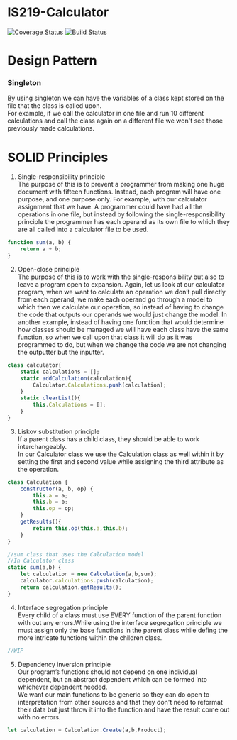# IS219-Calculator
[![Coverage Status](https://coveralls.io/repos/github/itanne99/calculator/badge.svg?branch=master)](https://coveralls.io/github/itanne99/calculator?branch=master) [![Build Status](https://www.travis-ci.com/itanne99/IS219-calculator.svg?branch=master)](https://www.travis-ci.com/itanne99/IS219-calculator)
# Design Pattern
### Singleton
By using singleton we can have the variables of a class kept stored on the file that the class is called upon. <br>
For example, if we call the calculator in one file and run 10 different calculations and call the class again on a different file we won't see those previously made calculations.
# SOLID Principles
1. Single-responsibility principle <br>
  The purpose of this is to prevent a programmer from making one huge document with fifteen functions. Instead, each program will have one purpose, and one purpose only. For example, with our calculator assignment that we have. A programmer could have had all the operations in one file, but instead by following the single-responsibility principle the programmer has each operand as its own file to which they are all called into a calculator file to be used.<br>
```js
function sum(a, b) {
    return a + b;
}
```
2. Open-close principle <br>
  The purpose of this is to work with the single-responsibility but also to leave a program open to expansion. Again, let us look at our calculator program, when we want to calculate an operation we don’t pull directly from each operand, we make each operand go through a model to which then we calculate our operation, so instead of having to change the code that outputs our operands we would just change the model. In another example, instead of having one function that would determine how classes should be managed we will have each class have the same function, so when we call upon that class it will do as it was programmed to do, but when we change the code we are not changing the outputter but the inputter.<br>
```js
class calculator{
    static calculations = [];
    static addCalculation(calculation){
        Calculator.Calculations.push(calculation);
    }
    static clearList(){
        this.Calculations = [];
    }
}
```
3. Liskov substitution principle <br>
  If a parent class has a child class, they should be able to work interchangeably.<br>
  In our Calculator class we use the Calculation class as well within it by setting the first and second value while assigning the third attribute as the operation.<br>
```js
class Calculation {
    constructor(a, b, op) {
        this.a = a;
        this.b = b;
        this.op = op;
    }
    getResults(){
        return this.op(this.a,this.b);
    }
}

//sum class that uses the Calculation model
//In Calculator class
static sum(a,b) {
    let calculation = new Calculation(a,b,sum);
    calculator.calculations.push(calculation);
    return calculation.getResults();
}
```
4. Interface segregation principle <br>
  Every child of a class must use EVERY function of the parent function with out any errors.While using the interface segregation principle we must assign only the base functions in the parent class while defing the more intricate functions within the children class.<br>
```js
//WIP
```
5. Dependency inversion principle <br>
  Our program’s functions should not depend on one individual dependent, but an abstract dependent which can be formed into whichever dependent needed.<br>
  We want our main functions to be generic so they can do open to interpretation from other sources and that they don't need to reformat their data but just throw it into the function and have the result come out with no errors.<br>
```js
let calculation = Calculation.Create(a,b,Product);
```
